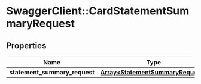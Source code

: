 # SwaggerClient::CardStatementSummaryRequest

## Properties
Name | Type | Description | Notes
------------ | ------------- | ------------- | -------------
**statement_summary_request** | [**Array&lt;StatementSummaryRequest&gt;**](StatementSummaryRequest.md) |  | [optional] 

